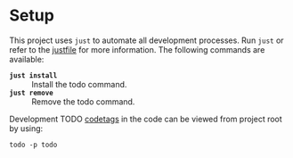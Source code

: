 # Setup

This project uses `just` to automate all development processes. Run `just` or
refer to the [justfile](justfile) for more information. The following commands
are available:

<dl>
  <dt><code><strong>just install</strong></code></dt>
  <dd>Install the todo command.</dd>
  
  <dt><code><strong>just remove</strong></code></dt>
  <dd>Remove the todo command.</dd>
</dt>


Development TODO [codetags](https://peps.python.org/pep-0350/) in the code can be
viewed from project root by using:

```
todo -p todo
```